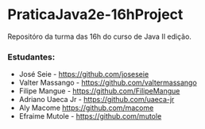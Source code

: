 # PraticaJava2e-16hProject

Repositóro da turma das 16h do curso de Java II edição.

### Estudantes:
* José Seie - https://github.com/joseseie
* Valter Massango - https://github.com/valtermassango
* Filipe Mangue - https://github.com/FilipeMangue
* Adriano Uaeca Jr - https://github.com/uaeca-jr
* Aly Macome https://github.com/macome
* Efraime Mutole - https://github.com/mutole

